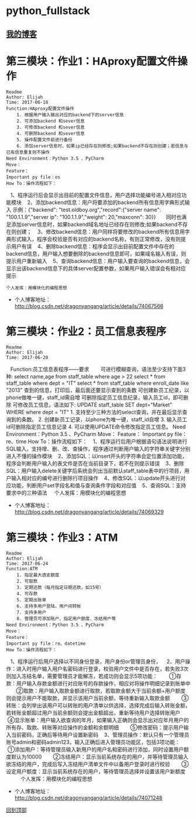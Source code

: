 # python_fullstack
## [我的博客](http://blog.csdn.net/dragonyangang "我的博客")

# 第三模块：作业1：HAproxy配置文件操作
    Readme
    Author: Elijah
    Time: 2017-06-18
    Function:HAproxy配置文件操作
        1. 根据用户输入输出对应的backend下的server信息
        2. 可添加backend 和sever信息
        3. 可修改backend 和sever信息
        4. 可删除backend 和sever信息
        5. 操作配置文件前进行备份
        6. 添加server信息时，如果ip已经存在则修改;如果backend不存在则创建；若信息与已有信息重复则不操作
    Need Environment：Python 3.5 、PyCharm
    Move：
    Feature：
    Important py file：os
    How To：操作流程如下：
    1、程序运行后会显示出目前的配置文件信息，用户选择功能编号进入相对应功能模块
    2、添加backend信息：用户将要添加的backend所有信息用字典形式输入
       示例：{"backend": "test.oldboy.org","record":{"server name": "100.1.1.9","server ip": "100.1.1.9","weight": 20,"maxconn": 30}}
       同时也满足添加server信息时，如果backend域名地址已经存在则修改;如果backend不存在则创建；
    3、修改backend信息：用户同样将要修改的backend所有信息用字典形式输入，程序会校验是否有对应的backend名称，有则正常修改，没有则提示用户有误
    4、删除backend信息：程序会显示出目前配置文件中存在的backend信息，用户输入想要删除的backend信息即可，如果域名输入有误，则提示用户重新输入
    5、查询backend信息：用户输入要查询的backend信息，会显示出该backend信息下的具体server配置参数，如果用户输入错误会有相对应提示

    个人发挥：用模块化的编程思想
- 个人博客地址：http://blog.csdn.net/dragonyangang/article/details/74067566

# 第三模块：作业2：员工信息表程序
    Readme
    Author: Elijah
    Time: 2017-06-20
    Function:员工信息表程序——要求
        可进行模糊查询，语法至少支持下面3种:
            select name,age from staff_table where age > 22
            select  * from staff_table where dept = "IT"
            select  * from staff_table where enroll_date like "2013"
        查到的信息，打印后，最后面还要显示查到的条数
        可创建新员工纪录，以phone做唯一键，staff_id需自增
        可删除指定员工信息纪录，输入员工id，即可删除
        可修改员工信息，语法如下:
         UPDATE staff_table SET dept="Market" WHERE where dept = "IT"
        1. 支持至少三种方法的select查询，并在最后显示查询到的条数。
        2. 创建新员工记录，以phone为唯一键，staff_id自增
        3. 输入员工id可删除指定员工信息记录
        4. 可以使用UPDATE命令修改指定员工信息。
    Need Environment：Python 3.5 、PyCharm
    Move：
    Feature：
    Important py file：re、time
    How To：操作流程如下：
    1、程序运行后用户根据语句语法说明进行SQL输入，支持增、删、改、查操作，程序通过判断用户输入的字符串关键字分别进入不懂的操作模块
    2、添加SQL：以insert开头的字符串会定位置添加功能，程序会判断用户输入的表文件是否在当前目录下，若不在则提示错误
    3、删除SQL：用户输入delete关键字后系统会列出当前默认staff_table表中的行项目，用户输入相对应的编号进行删除行项目操作
    4、修改SQL：以update开头进行对应功能，判断用户set字段名和值与查询条件字段和对应值
    5、查询SQL：支持要求中的三种语法
    
    个人发挥：用模块化的编程思想
- 个人博客地址：http://blog.csdn.net/dragonyangang/article/details/74069329

# 第三模块：作业3：ATM

    Readme
    Author: Elijah
    Time: 2017-06-24
    Function:ATM
        1. 指定最大透支额度
        2. 可取款
        3. 定期还款（每月指定日期还款，如15号）
        4. 可存款
        5. 定期出账单
        6. 支持多用户登陆，用户间转帐
        7. 支持多用户
        8. 管理员可添加账户、指定用户额度、冻结用户等
    Need Environment：Python 3.5 、PyCharm
    Move：
    Feature：
    Important py file：re、datetime
    How To：操作流程如下：
    1、程序运行后用户选择以不同身份登录，用户身份or管理员身份，
    2、用户操作：进入时用户输入用户名密码进行登录，校验用户文件中是否存在，若失败3次则加入冻结名单，需要管理员才能解冻，若成功则会显示5项功能：
        ①存款：用户输入存款金额进行对应账号的存款操作，相应对将操作明细记录到账单中
        ②取款：用户输入取款金额进行取款，若取款金额大于当前余额+用户额度则会提示用户不能取款，并显示该用户当前余额，等待重新输入取款金额
        ③转账：会列举出该用户可以转账的用户清单以供选择，选择完成后输入转账金额，若转账金额超过用户当前余额则会提出金额超出，重新等待用户选择转账用户
        ④显示账单：用户输入欲查询的年月，如果输入正确则会显示出对应年月用户的所有存、取款、转账等对应操作的金额和余额明细
        ⑤修改密码：提示用户输入当前密码，正确后等待用户设置新密码
    3、管理员操作：默认只有一个管理员账号admin和密码admin123，输入正确后进入管理员功能区，包括3项功能：
        ①添加用户：等待管理员输入新用户的用户名和密码进行添加，同时设置用户额度默认为10000
        ②冻结用户：显示当前系统存在的用户，并等待管理员输入欲冻结的用户，完成后写入冻结用户清单文件中以备用户登录时进行校验
        ③设定用户额度：显示当前系统存在的用户，等待管理员选择并设置该用户新额度        
    
    个人发挥：用模块化的编程思想
- 个人博客地址：http://blog.csdn.net/dragonyangang/article/details/74071248

[回到顶部](#readme)
